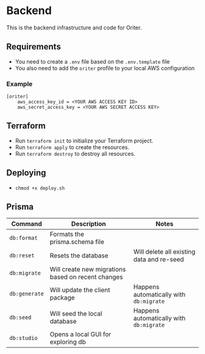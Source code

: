 # Backend

This is the backend infrastructure and code for Oriter.

## Requirements

- You need to create a `.env` file based on the `.env.template` file
- You also need to add the `oriter` profile to your local AWS configuration

### Example

```
[oriter]
    aws_access_key_id = <YOUR AWS ACCESS KEY ID>
    aws_secret_access_key = <YOUR AWS SECRET ACCESS KEY>
```

## Terraform

- Run `terraform init` to initialize your Terraform project.
- Run `terraform apply` to create the resources.
- Run `terraform destroy` to destroy all resources.

## Deploying

- `chmod +x deploy.sh`

## Prisma

| Command | Description | Notes |
|---|---|---|
| `db:format` | Formats the prisma.schema file | |
| `db:reset` | Resets the database | Will delete all existing data and re-seed |
| `db:migrate` | Will create new migrations based on recent changes | |
| `db:generate`| Will update the client package | Happens automatically with `db:migrate` |
| `db:seed` | Will seed the local database | Happens automatically with `db:migrate` |
| `db:studio` | Opens a local GUI for exploring db ||

